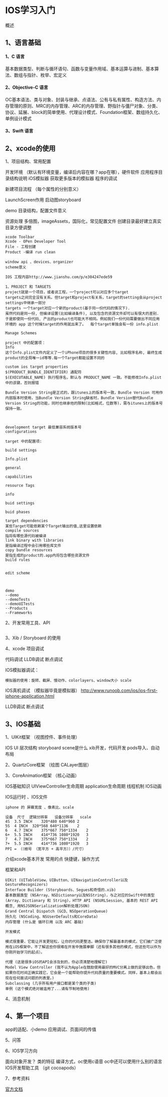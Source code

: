 # IOS学习入门

概述

## 1、语言基础

#### 1、C 语言

基本数据类型、判断与循环语句、函数与变量作用域、基本运算与进制、基本算法、数组与指针、枚举、宏定义

#### 2、Objective-C 语言

OC基本语法、类与对象、封装与继承、点语法、公有与私有属性、构造方法、内存管理的原则、MRC的内存管理、ARC的内存管理、野指针与僵尸对象、分类、协议、延展、block的简单使用、代理设计模式、Foundation框架、数组持久化、单例设计模式

#### 3、Swift 语言



## 2、xcode的使用

1、项目结构、常用配置

开发环境 （默认有环境变量，编译后内容在哪？app在哪），硬件软件 应用程序目录结构说明  iOS模拟器 获取更多版本的模拟器 程序的调试

新建项目流程 （每个属性的分别意义）

LaunchScreen作用 启动图storyboard

demo 目录结构，配置文件意义

资源处理 多倍图，imageAssets，国际化，常见配置文件 创建目录最好建立真实目录方便调整

```
xcode Toolbar
Xcode - OPen Developer Tool
File - 工程创建
Product -编译 run clean

window api 、devices、organizer
scheme意义
```

```
IOS 工程内容http://www.jianshu.com/p/e304247ede59

1、PROJECT 和 TARGETS
project就是一个项目，或者说工程，一个project可以对应多个target
targets之间完全没有关系。但target和project有关系，target的setting会从project settings中继承一部分
targets 一个target对应一个新的product(基于同一份代码的情况下).
虽然代码是同一份, 但编译设置(比如编译条件), 以及包含的资源文件却可以有很大的差别. 于是即使同一份代码, 产出的product也可能大不相同。例如我们一份代码需要做出不同应用环境的 app 这个时候target的作用就出来了。  每个target单独会有一份 info.plist

Manage Schemes

project 中的配置项：
Info
这个Info.plist文件内定义了一个iPhone项目的很多关键性内容, 比如程序名称, 最终生成product的全局唯一id等等.每一个Target都能设置不同的 

custom ios target properties
$(PRODUCT_BUNDLE_IDENTIFIER) 通配符
$(EXECUTABLE_NAME) 执行程序名，默认与 PRODUCT_NAME 一致。不能修改Info.plist中的该键，否则报错

Bundle Version String是正式的，跟itunes上的版本号一致，Bundle Version 可用作内部版本时使用，当Bundle Version String缺省时，Bundle Version替代Bundle Version String的功能，同时也继承他的限制(比如格式，位数等)，需与itunes上的版本号保持一致。
 


development target 最低兼容系统版本号 
configurations

target 中的配置项:

build settings

Info.plist

general

capabilities

resource Tags

info

buid settings

buid phases

target dependencies
某些Target可能依赖某个Target输出的值,这里设置依赖
compile sources
指将有哪些源代码被编译
link binary with libraries
是指编译过程中会引用哪些库文件
copy bundle resources
是指生成的product的.app内将包含哪些资源文件
build rules


edit scheme



```



```
demo
--demo
--demoTests
--demoUITests
--Products
--Frameworks
```



2、开发常用工具、API

```

```



3、Xib / Storyboard 的使用

4、xcode 项目调试

代码调试 LLDB调试 断点调试

IOS模拟器调试：

```
模拟器的使用：旋转、截屏、慢动作、colorlayers、window大小 scale
```



IOS真机调试 （模拟器毕竟是模拟器） http://www.runoob.com/ios/ios-first-iphone-application.html

LLDB调试 断点调试

## 3、IOS基础

1、UIKit框架 （视图控件、事件处理）

IOS UI  层次结构 storyboard  scene是什么 xib开发，代码开发 pods导入、自动布局

2、QuartzCore框架 （绘图 CALayer图层）

3、CoreAnimation框架 （核心动画）

IOS基础知识  UIViewController生命周期  application生命周期 线程机制  IOS动画

IOS运行时 、IOS文件

```
iphone 的 屏幕宽度 、像素比、scale

设备	尺寸	逻辑分辨率	设备分辨率	scale
4S	3.5 INCH	320*480	640*960	2
5S	4 INCH	320*568	640*1136	2
6	4.7 INCH	375*667	750*1334	2
6+	5.5 INCH	414*736	1080*1920	3
7	4.7 INCH	375*667	750*1334	2
7+	5.5 INCH	414*736	1080*1920	3
PPI = （（根号 （宽平方 + 高平方））/尺寸）
```





介绍xcode基本开发 常用的点 快捷键，操作方式





框架和API

```
UIKit (UITableView、UIButton、UINavigationController以及GestureRecognizers)
Interface Builder (Storyboards、Segues和奇怪的.xib)
基本数据类型 (NSArray、NSDictionary以及NSString)，与之对应的Swift中的类型 (Array、Dictionary 和 String)，HTTP API (NSURLSession, 基本的 REST API 概念, 用NSJSONSerialization解析处理JSON)
Grand Central Dispatch (GCD、NSOperationQueue)
持久化 (NSCoding、NSUserDefaults和CoreData)
内存管理 (什么是 循环引用 以及 ARC 基础)
```

```
开发模式

模式很重要，它能让开发更轻松，让你的代码更整洁。确保你了解最基本的模式，它们被广泛使用在iOS框架中，不了解这些你很难在开发中施展拳脚（还有很多其他的模式，但这些可以作为你刚开始学习的起点）。

代理 (这是很多iOS的API会涉及到的，你必须清楚地理解它)
Model View Controller (我不认为Apple在鼓励使用最好的MVC分离上做的足够出色，但如果你花时间正确实践它，它会是一个能帮助你提升代码质量的重要模式。同样，基本上都会出现在任何面试问题的列表里。)
Subclassing (几乎所有用户接口都是某个类的子类)
单例 (这个模式绝对被滥用了...请有节制地使用)
```





4、消息机制

## 4、第一个项目

app的适配、小demo 应用调试、页面间的传值



5、问答



6、IOS学习方向

面向对象开发？ 类的特征  编译方式，oc使用c语音 oc中还可以使用什么别的语言  IOS开发帮助工具 （git cocoapods）





7、参考资料

[官方文档](https://developer.apple.com/library/content/navigation/)